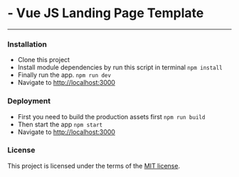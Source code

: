 # - Vue JS Landing Page Template
----------

### Installation

 - Clone this project
 - Install module dependencies by run this script in terminal
    `npm install`
 - Finally run the app.
	 `npm run dev`
 - Navigate to  [http://localhost:3000](http://localhost:8000)

### Deployment

 - First you need to build the production assets first
    `npm run build`
 - Then start the app
    `npm start`
 - Navigate to  [http://localhost:3000](http://localhost:8000)

### License
This project is licensed under the terms of the [MIT license](https://github.com/ilhammeidi/boss-lite/blob/master/LICENSE.txt).

